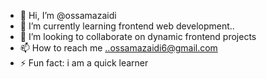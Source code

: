 - 👋 Hi, I’m @ossamazaidi
- 🌱 I’m currently learning frontend web development..
- 💞️ I’m looking to collaborate on dynamic frontend projects
- 📫 How to reach me ..ossamazaidi6@gmail.com
- ⚡ Fun fact: i am a quick learner

<!---
ossamazaidi/ossamazaidi is a ✨ special ✨ repository because its `README.md` (this file) appears on your GitHub profile.
You can click the Preview link to take a look at your changes.
--->

